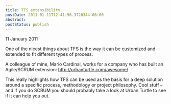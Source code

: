 ```yaml
---
title: TFS extensibility
postDate: 2011-01-11T12:41:56.3728344-06:00
abstract: 
postStatus: publish
---
```

11 January 2011

One of the nicest things about TFS is the way it can be customized and extended to fit different types of process.

A colleague of mine, Mario Cardinal, works for a company who has built an Agile/SCRUM extension: http://urbanturtle.com/awesome/

This really highlights how TFS can be used as the basis for a deep solution around a specific process, methodology or project philosophy. Cool stuff – and if you do SCRUM you should probably take a look at Urban Turtle to see if it can help you out.
